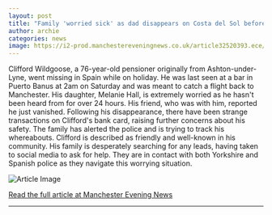 ```yaml
---
layout: post
title: "Family 'worried sick' as dad disappears on Costa del Sol before flight to Manchester"
author: archie
categories: news
image: https://i2-prod.manchestereveningnews.co.uk/article32520393.ece/ALTERNATES/s1200/0_Untitledjpeg.jpg
---
```

Clifford Wildgoose, a 76-year-old pensioner originally from Ashton-under-Lyne, went missing in Spain while on holiday. He was last seen at a bar in Puerto Banus at 2am on Saturday and was meant to catch a flight back to Manchester. His daughter, Melanie Hall, is extremely worried as he hasn't been heard from for over 24 hours. His friend, who was with him, reported he just vanished. Following his disappearance, there have been strange transactions on Clifford's bank card, raising further concerns about his safety. The family has alerted the police and is trying to track his whereabouts. Clifford is described as friendly and well-known in his community. His family is desperately searching for any leads, having taken to social media to ask for help. They are in contact with both Yorkshire and Spanish police as they navigate this worrying situation.

![Article Image](https://i2-prod.manchestereveningnews.co.uk/article32520393.ece/ALTERNATES/s1200/0_Untitledjpeg.jpg)

[Read the full article at Manchester Evening News](https://www.manchestereveningnews.co.uk/news/greater-manchester-news/family-worried-sick-dad-disappears-32520285)

---
